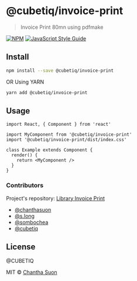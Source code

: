 # @cubetiq/invoice-print

> Invoice Print 80mn using pdfmake

[![NPM](https://img.shields.io/npm/v/@cubetiq/invoice-print.svg)](https://www.npmjs.com/package/@cubetiq/invoice-print) [![JavaScript Style Guide](https://img.shields.io/badge/code_style-standard-brightgreen.svg)](https://standardjs.com)

## Install

```bash
npm install --save @cubetiq/invoice-print
```

OR Using YARN
```bash
yarn add @cubetiq/invoice-print
```

## Usage

```tsx
import React, { Component } from 'react'

import MyComponent from '@cubetiq/invoice-print'
import '@cubetiq/invoice-print/dist/index.css'

class Example extends Component {
  render() {
    return <MyComponent />
  }
}
```

### Contributors
Project's repository: [Library Invoice Print](https://git.cubetiqs.com/CUBETIQ/lib-invoice-print.git)
- [@chanthasuon](https://git.cubetiqs.com/chanthasuon)
- [@s.long](https://git.cubetiqs.com/s.long)
- [@sombochea](https://git.cubetiqs.com/sombochea)
- [@cubetiq](https://git.cubetiqs.com/CUBETIQ)

## License
@CUBETIQ

MIT © [Chantha Suon](https://git.cubetiqs.com/chanthasuon)
